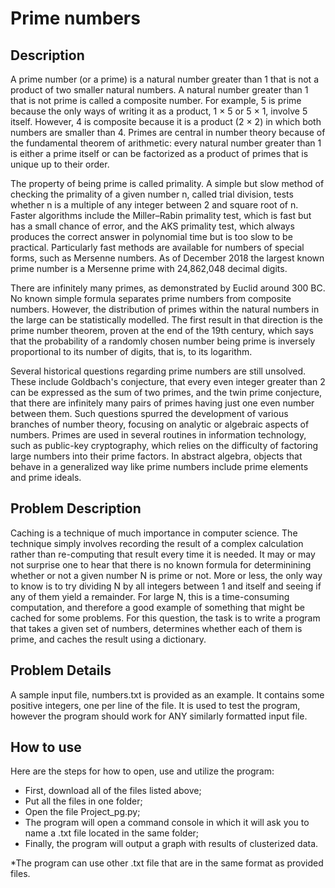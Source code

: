 # Prime numbers
## Description
A prime number (or a prime) is a natural number greater than 1 that is not a product of two smaller natural numbers. A natural number greater than 1 that is not prime is called a composite number. For example, 5 is prime because the only ways of writing it as a product, 1 × 5 or 5 × 1, involve 5 itself. However, 4 is composite because it is a product (2 × 2) in which both numbers are smaller than 4. Primes are central in number theory because of the fundamental theorem of arithmetic: every natural number greater than 1 is either a prime itself or can be factorized as a product of primes that is unique up to their order.

The property of being prime is called primality. A simple but slow method of checking the primality of a given number n, called trial division, tests whether n is a multiple of any integer between 2 and square root of n. Faster algorithms include the Miller–Rabin primality test, which is fast but has a small chance of error, and the AKS primality test, which always produces the correct answer in polynomial time but is too slow to be practical. Particularly fast methods are available for numbers of special forms, such as Mersenne numbers. As of December 2018 the largest known prime number is a Mersenne prime with 24,862,048 decimal digits.

There are infinitely many primes, as demonstrated by Euclid around 300 BC. No known simple formula separates prime numbers from composite numbers. However, the distribution of primes within the natural numbers in the large can be statistically modelled. The first result in that direction is the prime number theorem, proven at the end of the 19th century, which says that the probability of a randomly chosen number being prime is inversely proportional to its number of digits, that is, to its logarithm.

Several historical questions regarding prime numbers are still unsolved. These include Goldbach's conjecture, that every even integer greater than 2 can be expressed as the sum of two primes, and the twin prime conjecture, that there are infinitely many pairs of primes having just one even number between them. Such questions spurred the development of various branches of number theory, focusing on analytic or algebraic aspects of numbers. Primes are used in several routines in information technology, such as public-key cryptography, which relies on the difficulty of factoring large numbers into their prime factors. In abstract algebra, objects that behave in a generalized way like prime numbers include prime elements and prime ideals.

## Problem Description
Caching is a technique of much importance in computer science. The technique simply involves recording the result of a complex calculation rather than re-computing that result every time it is needed. It may or may not surprise one to hear that there is no known formula for determinining whether or not a given number N is prime or not. More or less, the only way to know is to try dividing N by all integers between 1 and itself and seeing if any of them yield a remainder. For large N, this is a time-consuming computation, and therefore a good example of something that might be cached for some problems. For this question, the task is to write a program that takes a given set of numbers, determines whether each of them is prime, and caches the result using a dictionary.

## Problem Details
A sample input file, numbers.txt is provided as an example. It contains some positive integers, one per line of the file. It is used to test the program, however the program should work for ANY similarly formatted input file.

## How to use

Here are the steps for how to open, use and utilize the program:

- First, download all of the files listed above;
- Put all the files in one folder;
- Open the file Project_pg.py;
- The program will open a command console in which it will ask you to name a .txt file located in the same folder;
- Finally, the program will output a graph with results of clusterized data.


*The program can use other .txt file that are in the same format as provided files.
